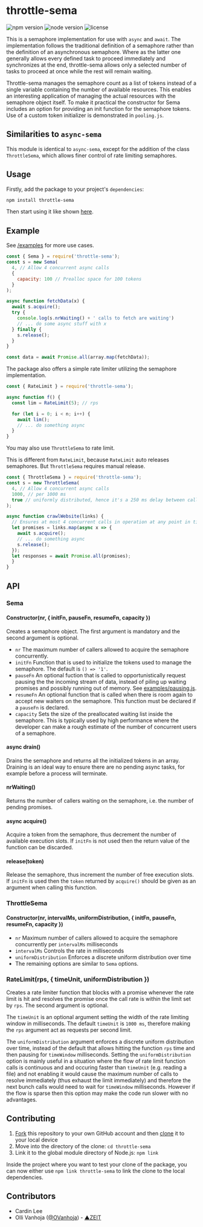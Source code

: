 # throttle-sema
![npm version](https://img.shields.io/npm/v/throttle-sema/latest)
![node version](https://img.shields.io/node/v/throttle-sema)
![license](https://img.shields.io/npm/l/throttle-sema)

This is a semaphore implementation for use with `async` and `await`. The implementation
follows the traditional definition of a semaphore rather than the definition of
an asynchronous semaphore. Where as the latter one generally allows every
defined task to proceed immediately and synchronizes at the end, throttle-sema
allows only a selected number of tasks to proceed at once while the rest will
remain waiting.

Throttle-sema manages the semaphore count as a list of tokens instead of a single
variable containing the number of available resources. This enables an
interesting application of managing the actual resources with the semaphore
object itself. To make it practical the constructor for Sema includes an option
for providing an init function for the semaphore tokens. Use of a custom token
initializer is demonstrated in `pooling.js`.

## Similarities to `async-sema`

This module is identical to `async-sema`, except for the addition of the class `ThrottleSema`, 
which allows finer control of rate limiting semaphores.

## Usage

Firstly, add the package to your project's `dependencies`:

```bash
npm install throttle-sema
```

Then start using it like shown [here](./examples).

## Example
See [/examples](./examples) for more use cases.

```js
const { Sema } = require('throttle-sema');
const s = new Sema(
  4, // Allow 4 concurrent async calls
  {
    capacity: 100 // Prealloc space for 100 tokens
  }
);

async function fetchData(x) {
  await s.acquire();
  try {
    console.log(s.nrWaiting() + ' calls to fetch are waiting')
    // ... do some async stuff with x
  } finally {
    s.release();
  }
}

const data = await Promise.all(array.map(fetchData));
```

The package also offers a simple rate limiter utilizing the semaphore
implementation.

```js
const { RateLimit } = require('throttle-sema');

async function f() {
  const lim = RateLimit(5); // rps

  for (let i = 0; i < n; i++) {
    await lim();
    // ... do something async
  }
}
```

You may also use `ThrottleSema` to rate limit.

This is different from `RateLimit`, because `RateLimit` auto releases semaphores. But `ThrottleSema` requires manual release.

```js
const { ThrottleSema } = require('throttle-sema');
const s = new ThrottleSema(
  4, // Allow 4 concurrent async calls
  1000, // per 1000 ms
  true // uniformly distributed, hence it's a 250 ms delay between calls
);

async function crawlWebsite(links) {
  // Ensures at most 4 concurrent calls in operation at any point in time.
  let promises = links.map(async x => {
    await s.acquire();
    // ... do something async
    s.release();
  });
  let responses = await Promise.all(promises);
  }
}
```

## API

### Sema

#### Constructor(nr, { initFn, pauseFn, resumeFn, capacity })

Creates a semaphore object. The first argument is mandatory and the second
argument is optional.

- `nr` The maximum number of callers allowed to acquire the semaphore
  concurrently.
- `initFn` Function that is used to initialize the tokens used to manage
  the semaphore. The default is `() => '1'`.
- `pauseFn` An optional fuction that is called to opportunistically request
  pausing the the incoming stream of data, instead of piling up waiting
  promises and possibly running out of memory.
  See [examples/pausing.js](./examples/pausing.js).
- `resumeFn` An optional function that is called when there is room again
  to accept new waiters on the semaphore. This function must be declared
  if a `pauseFn` is declared.
- `capacity` Sets the size of the preallocated waiting list inside the
  semaphore. This is typically used by high performance where the developer
  can make a rough estimate of the number of concurrent users of a semaphore.

#### async drain()

Drains the semaphore and returns all the initialized tokens in an array.
Draining is an ideal way to ensure there are no pending async tasks, for
example before a process will terminate.

#### nrWaiting()

Returns the number of callers waiting on the semaphore, i.e. the number of
pending promises.

#### async acquire()

Acquire a token from the semaphore, thus decrement the number of available
execution slots. If `initFn` is not used then the return value of the function
can be discarded.

#### release(token)

Release the semaphore, thus increment the number of free execution slots. If
`initFn` is used then the `token` returned by `acquire()` should be given as
an argument when calling this function.

### ThrottleSema

#### Constructor(nr, intervalMs, uniformDistribution, { initFn, pauseFn, resumeFn, capacity })

- `nr` Maximum number of callers allowed to acquire the semaphore concurrently per `intervalMs` milliseconds
- `intervalMs` Controls the rate in milliseconds
- `uniformDistribution` Enforces a discrete uniform distribution over time
- The remaining options are similar to `Sema` options.

### RateLimit(rps, { timeUnit, uniformDistribution })

Creates a rate limiter function that blocks with a promise whenever the rate
limit is hit and resolves the promise once the call rate is within the limit
set by `rps`. The second argument is optional.

The `timeUnit` is an optional argument setting the width of the rate limiting
window in milliseconds. The default `timeUnit` is `1000 ms`, therefore making
the `rps` argument act as requests per second limit.

The `uniformDistribution` argument enforces a discrete uniform distribution over time,
instead of the default that allows hitting the function `rps` time and then
pausing for `timeWindow` milliseconds. Setting the `uniformDistribution`
option is mainly useful in a situation where the flow of rate limit function
calls is continuous and and occuring faster than `timeUnit` (e.g. reading a
file) and not enabling it would cause the maximum number of calls to resolve
immediately (thus exhaust the limit immediately) and therefore the next bunch
calls would need to wait for `timeWindow` milliseconds. However if the flow is
sparse then this option may make the
code run slower with no advantages.

## Contributing

1. [Fork](https://help.github.com/articles/fork-a-repo/) this repository to your own GitHub account and then [clone](https://help.github.com/articles/cloning-a-repository/) it to your local device
2. Move into the directory of the clone: `cd throttle-sema`
3. Link it to the global module directory of Node.js: `npm link`

Inside the project where you want to test your clone of the package, you can now either use `npm link throttle-sema` to link the clone to the local dependencies.

## Contributors
* Cardin Lee
* Olli Vanhoja ([@OVanhoja](https://twitter.com/OVanhoja)) - [▲ZEIT](https://zeit.co)
